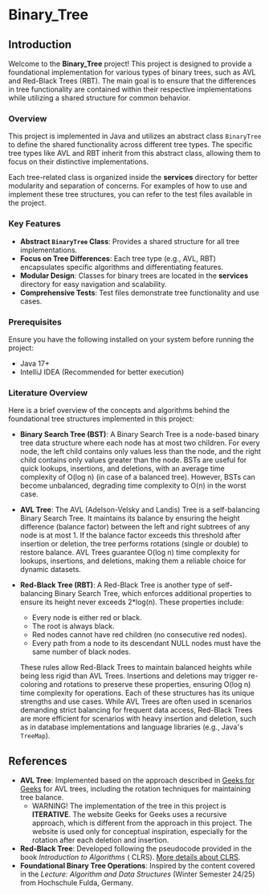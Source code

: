 # Binary_Tree

## Introduction

Welcome to the **Binary_Tree** project! This project is designed to provide a foundational implementation for various
types of binary trees, such as AVL and Red-Black Trees (RBT). The main goal is to ensure that the differences in tree
functionality are contained within their respective implementations while utilizing a shared structure for common
behavior.

### Overview

This project is implemented in Java and utilizes an abstract class `BinaryTree` to define the
shared functionality across different tree types. The specific tree types like AVL and RBT inherit from this abstract
class, allowing them to focus on their distinctive implementations.

Each tree-related class is organized inside the **services** directory for better modularity and separation of concerns.
For examples of how to use and implement these tree structures, you can refer to the test files available in the
project.

### Key Features

- **Abstract `BinaryTree` Class**: Provides a shared structure for all tree implementations.
- **Focus on Tree Differences**: Each tree type (e.g., AVL, RBT) encapsulates specific algorithms and differentiating
  features.
- **Modular Design**: Classes for binary trees are located in the **services** directory for easy navigation and
  scalability.
- **Comprehensive Tests**: Test files demonstrate tree functionality and use cases.

### Prerequisites

Ensure you have the following installed on your system before running the project:

- Java 17+
- IntelliJ IDEA (Recommended for better execution)

### Literature Overview

Here is a brief overview of the concepts and algorithms behind the foundational tree structures implemented in this
project:

- **Binary Search Tree (BST)**:
  A Binary Search Tree is a node-based binary tree data structure where each node has at most two children. For every
  node, the left child contains only values less than the node, and the right child contains only values greater than
  the node. BSTs are useful for quick lookups, insertions, and deletions, with an average time complexity of O(log n)
  (in case of a balanced tree). However, BSTs can become unbalanced, degrading time complexity to O(n) in the worst
  case.
- **AVL Tree**:
  The AVL (Adelson-Velsky and Landis) Tree is a self-balancing Binary Search Tree. It maintains its balance by ensuring
  the height difference (balance factor) between the left and right subtrees of any node is at most 1. If the balance
  factor exceeds this threshold after insertion or deletion, the tree performs rotations (single or double) to restore
  balance. AVL Trees guarantee O(log n) time complexity for lookups, insertions, and deletions, making them a reliable
  choice for dynamic datasets.
- **Red-Black Tree (RBT)**:
  A Red-Black Tree is another type of self-balancing Binary Search Tree, which enforces additional properties to ensure
  its height never exceeds 2*log(n). These properties include:
    - Every node is either red or black.
    - The root is always black.
    - Red nodes cannot have red children (no consecutive red nodes).
    - Every path from a node to its descendant NULL nodes must have the same number of black nodes.
      
  These rules allow Red-Black Trees to maintain balanced heights while being less rigid than AVL Trees. Insertions
  and deletions may trigger re-coloring and rotations to preserve these properties, ensuring O(log n) time complexity
  for operations. Each of these structures has its unique strengths and use cases. 
  While AVL Trees are often used in scenarios demanding
  strict balancing for frequent data access, Red-Black Trees are more efficient for scenarios with heavy insertion and
  deletion, such as in database implementations and language libraries (e.g., Java's `TreeMap`).

## References

- **AVL Tree**: Implemented based on the approach described
  in [Geeks for Geeks](https://www.geeksforgeeks.org/avl-tree-set-1-insertion/) for AVL trees, including the rotation
  techniques for maintaining tree balance.
    - WARNING! The implementation of the tree in this project is **ITERATIVE**. The website Geeks for Geeks uses a
      recursive approach, which is different from the approach in this project.
      The website is used only for conceptual inspiration, especially for the rotation after each deletion and
      insertion.
- **Red-Black Tree**: Developed following the pseudocode provided in the book *Introduction to Algorithms* (
  CLRS). [More details about CLRS](https://mitpress.mit.edu/9780262046305/introduction-to-algorithms/).
- **Foundational Binary Tree Operations**: Inspired by the content covered in the *Lecture: Algorithm and Data
  Structures* (Winter Semester 24/25) from Hochschule Fulda, Germany.